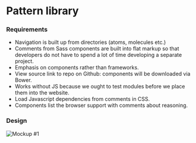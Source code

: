 # Pattern library

### Requirements
- Navigation is built up from directories (atoms, molecules etc.)
- Comments from Sass components are built into flat markup so that developers do not have to spend a lot of time developing a separate project.
- Emphasis on components rather than frameworks.
- View source link to repo on Github: components will be downloaded via Bower.
- Works without JS because we ought to test modules before we place them into the website.
- Load Javascript dependencies from comments in CSS.
- Components list the browser support with comments about reasoning.

### Design
![Mockup #1](http://cl.ly/image/1m3v2V371U2Z/patterns.jpg)